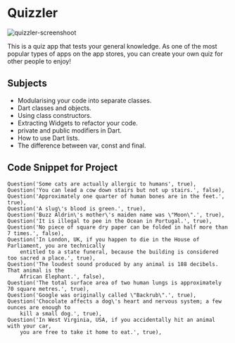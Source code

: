 # Quizzler

![quizzler-screenshoot](https://user-images.githubusercontent.com/48597730/100776099-2a166380-3415-11eb-8896-8932ea4b2d76.png)

This is a quiz app that tests your general knowledge. 
As one of the most popular types of apps on the app stores, you can create your own quiz for other people to enjoy!

## Subjects

- Modularising your code into separate classes.
- Dart classes and objects.
- Using class constructors.
- Extracting Widgets to refactor your code.
- private and public modifiers in Dart.
- How to use Dart lists.
- The difference between var, const and final.

## Code Snippet for Project

```
Question('Some cats are actually allergic to humans', true),
Question('You can lead a cow down stairs but not up stairs.', false),
Question('Approximately one quarter of human bones are in the feet.', true),
Question('A slug\'s blood is green.', true),
Question('Buzz Aldrin\'s mother\'s maiden name was \"Moon\".', true),
Question('It is illegal to pee in the Ocean in Portugal.', true),
Question('No piece of square dry paper can be folded in half more than 7 times.', false),
Question('In London, UK, if you happen to die in the House of Parliament, you are technically
    entitled to a state funeral, because the building is considered too sacred a place.', true),
Question('The loudest sound produced by any animal is 188 decibels. That animal is the 
    African Elephant.', false),
Question('The total surface area of two human lungs is approximately 70 square metres.', true),
Question('Google was originally called \"Backrub\".', true),
Question('Chocolate affects a dog\'s heart and nervous system; a few ounces are enough to 
    kill a small dog.', true),
Question('In West Virginia, USA, if you accidentally hit an animal with your car, 
    you are free to take it home to eat.', true),

```